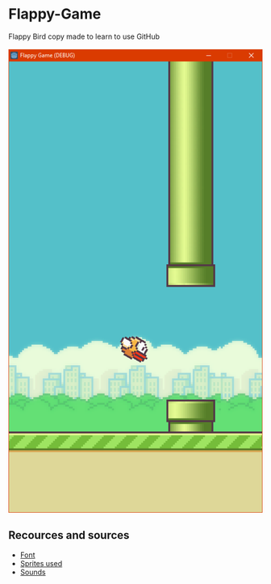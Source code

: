 # Flappy-Game

Flappy Bird copy made to learn to use GitHub
<br>
<br>
![Image](/image.png)
<br>
## Recources and sources
* [Font](https://www.fontspace.com/flappy-bird-font-f21349)
* [Sprites used](https://www.spriters-resource.com/mobile/flappybird/sheet/59894/)
* [Sounds](https://www.sounds-resource.com/mobile/flappybird/sound/5309/)
